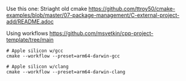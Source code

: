 

Use this one:
Striaght old cmake
https://github.com/ttroy50/cmake-examples/blob/master/07-package-management/C-external-project-add/README.adoc




Using workflows
https://github.com/msvetkin/cpp-project-template/tree/main


```
# Apple silicon w/gcc
cmake --workflow --preset=arm64-darwin-gcc

# Apple silicon w/clang
cmake --workflow --preset=arm64-darwin-clang

```